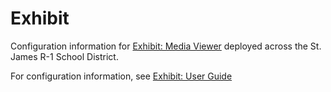 # Exhibit
Configuration information for [Exhibit: Media Viewer](https://apps.apple.com/us/app/exhibit-media-viewer/id1439027089) deployed across the St. James R-1 School District.

For configuration information, see [Exhibit: User Guide](https://exhibit.readthedocs.io/en/latest/)
